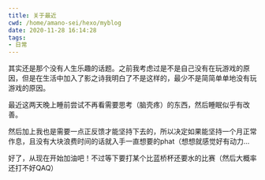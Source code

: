 ```yaml
---
title: 关于最近
cwd: /home/amano-sei/hexo/myblog
date: 2020-11-28 16:14:28
tags:
- 日常
---
```


其实还是那个没有人生乐趣的话题。之前我考虑过是不是自己没有在玩游戏的原因，但是在生活中加入了影之诗我明白了不是这样的，最少不是简简单单地没有玩游戏的原因。

最近这两天晚上睡前尝试不再看需要思考（脑壳疼）的东西，然后睡眠似乎有改善。

然后加上我也是需要一点正反馈才能坚持下去的，所以决定如果能坚持一个月正常作息，且没有大块浪费时间的话就入手一直想要的phat（想想就感觉好有动力...

好了，从现在开始加油吧！不过等下要打某个比蓝桥杯还要水的比赛（然后大概率还打不好QAQ）

